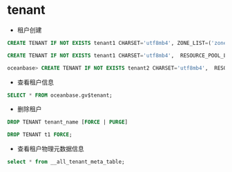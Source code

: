 # tenant

- 租户创建
```sql
CREATE TENANT IF NOT EXISTS tenant1 CHARSET='utf8mb4', ZONE_LIST=('zone1','zone2','zone3'), PRIMARY_ZONE='zone1;zone2,zone3', RESOURCE_POOL_LIST=('pool1');

CREATE TENANT IF NOT EXISTS tenant1 CHARSET='utf8mb4',  RESOURCE_POOL_LIST=('pool_wdg_t_1_zone2_eex');

oceanbase> CREATE TENANT IF NOT EXISTS tenant2 CHARSET='utf8mb4',  RESOURCE_POOL_LIST=('pool1');
```

- 查看租户信息
```sql
SELECT * FROM oceanbase.gv$tenant;
```

- 删除租户
```sql
DROP TENANT tenant_name [FORCE | PURGE]

DROP TENANT t1 FORCE;
```

- 查看租户物理元数据信息
```sql
select * from __all_tenant_meta_table;
```
